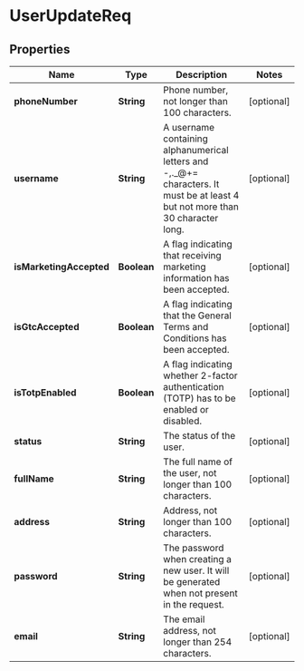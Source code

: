 
# UserUpdateReq

## Properties
Name | Type | Description | Notes
------------ | ------------- | ------------- | -------------
**phoneNumber** | **String** | Phone number, not longer than 100 characters. |  [optional]
**username** | **String** | A username containing alphanumerical letters and -,._@+&#x3D; characters. It must be at least 4 but not more than 30 character long. |  [optional]
**isMarketingAccepted** | **Boolean** | A flag indicating that receiving marketing information has been accepted. |  [optional]
**isGtcAccepted** | **Boolean** | A flag indicating that the General Terms and Conditions has been accepted. |  [optional]
**isTotpEnabled** | **Boolean** | A flag indicating whether 2-factor authentication (TOTP) has to be enabled or disabled. |  [optional]
**status** | **String** | The status of the user. |  [optional]
**fullName** | **String** | The full name of the user, not longer than 100 characters. |  [optional]
**address** | **String** | Address, not longer than 100 characters. |  [optional]
**password** | **String** | The password when creating a new user. It will be generated when not present in the request. |  [optional]
**email** | **String** | The email address, not longer than 254 characters. |  [optional]



